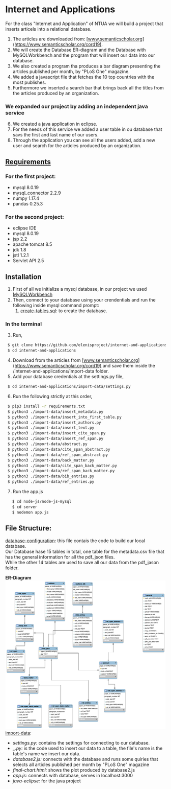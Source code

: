 # Internet and Applications
For the class "Internet and Application" of NTUA we will build a project that inserts articels into a relational database.
1. The articles are downloaded from: [www.semanticscholar.org](https://www.semanticscholar.org/cord19). 
2. We will create the Database ER-diagram and the Database with MySQLWorkbench and the program that will insert our data into our database.
3. We also created a program tha produces a bar diagram presenting the articles published per month, by "PLoS One" magazine.
4. We added a javascript file that fetches the 10 top countries with the most publishes.
5. Furthermore we inserted a search bar that brings back all the titles from the articles produced by an organization.

### We expanded our project by adding an independent java service
6. We created a java application in eclipse.
7. For the needs of this service we added a user table in ou database that savs the first and last name of our users.
8. Through the application you can see all the users added, add a new user and search for the articles produced by an organization.


## [Requirements](requirements.txt)
### For the first project:
- mysql 8.0.19
- mysql_connector 2.2.9
- numpy 1.17.4
- pandas 0.25.3

### For the second project:
- eclipse IDE
- mysql 8.0.19
- jsp 2.2
- apache tomcat 8.5
- jdk 1.8
- jstl 1.2.1
- Servlet API 2.5

## Installation
1. First of all we initialize a mysql database, in our project we used [MySQLWorkbench](https://www.mysql.com/products/workbench/)
2. Then, connect to your database using your crendentials and run the following inside mysql command prompt:
   1. [create-tables.sql](database-configuration/create-tables.sql): to create the database.
   
### In the terminal

3. Run,

```bash
 $ git clone https://github.com/elenisproject/internet-and-applications.git
 $ cd internet-and-applications
```

4. Download from the articles from [www.semanticscholar.org](https://www.semanticscholar.org/cord19) and save them inside the /internet-and-applications/import-data folder.
5. Add your database credentials at the settings.py file,
```bash
 $ cd internet-and-applications/import-data/settings.py
```
6. Run the following strictly at this order,

```bash
 $ pip3 install -r requirements.txt
 $ python3 ./import-data/insert_metadata.py
 $ python3 ./import-data/insert_into_first_table.py
 $ python3 ./import-data/insert_authors.py
 $ python3 ./import-data/insert_text.py
 $ python3 ./import-data/insert_cite_span.py
 $ python3 ./import-data/insert_ref_span.py
 $ python3 ./import-data/abstract.py
 $ python3 ./import-data/cite_span_abstract.py
 $ python3 ./import-data/ref_span_abstract.py
 $ python3 ./import-data/back_matter.py
 $ python3 ./import-data/cite_span_back_matter.py
 $ python3 ./import-data/ref_span_back_matter.py
 $ python3 ./import-data/bib_entries.py
 $ python3 ./import-data/ref_entries.py
```

7. Run the app.js
```bash
   $ cd node-js/node-js-mysql
   $ cd server
   $ nodemon app.js
```

## File Structure:
[database-configuration](https://github.com/elenisproject/internet-and-applications/tree/master/database-configuration):
this file contais the code to build our local database.<br />
Our Database hase 15 tables in total, one table for the metadata.csv file that has the general information for all the pdf_json files. <br />
While the other 14 tables are used to save all our data from the pdf_jason folder. <br />

**ER-Diagram** <br />
 ![](img/Database_ER.png)
[import-data](https://github.com/elenisproject/internet-and-applications/tree/master/import%20data):
 
 - *settings.py:* contains the settings for connecting to our database.
 - *_.py:* is the code used to insert our data to a table, the file's name is the table's name we insert our data.
 - *database2.js:* connects with the database and runs some quiries that selects all articles published per month by "PLoS One" magazine
 - *final-chart.html:* shows the plot produced by database2.js
 - *app.js:* connects with database, serves in localhost:3000
 - *java-eclipse:* for the java project 
